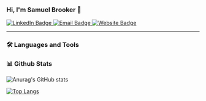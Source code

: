 ### Hi, I'm Samuel Brooker 👋
<div id="socialBadges">
  <a href="https://www.linkedin.com/in/samuel-w-brooker/">
    <img src="https://img.shields.io/badge/LinkedIn-1a1b27?style=for-the-badge&logo=linkedin&logoColor=38bdae" alt="LinkedIn Badge"/>
  </a>
  <a href="mailto:samuel@samuel-b.dev">
    <img src="https://img.shields.io/badge/Email-1a1b27?style=for-the-badge&logo=gmail&logoColor=38bdae" alt="Email Badge"/>
  <a/>
  <a href="https://samuel-b.dev/">
    <img src="https://img.shields.io/badge/Website-1a1b27?style=for-the-badge&logo=icloud&logoColor=38bdae" alt="Website Badge"/>
  </a>
</div>

<hr>
 
### :hammer_and_wrench: Languages and Tools 

### :bar_chart: Github Stats

![Anurag's GitHub stats](https://github-readme-stats.vercel.app/api?username=samuel-b&show_icons=true&theme=tokyonight)

[![Top Langs](https://github-readme-stats.vercel.app/api/top-langs/?username=samuel-b&layout=compact&theme=tokyonight&card_width=445)](https://github.com/samuel-b/github-readme-stats)  
